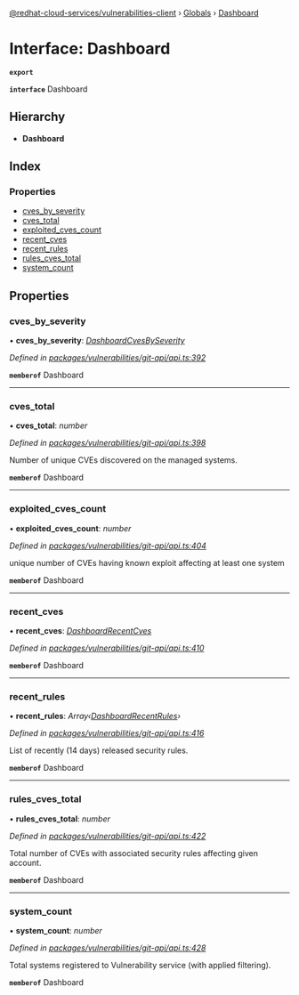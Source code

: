 [@redhat-cloud-services/vulnerabilities-client](../README.md) › [Globals](../globals.md) › [Dashboard](dashboard.md)

# Interface: Dashboard

**`export`** 

**`interface`** Dashboard

## Hierarchy

* **Dashboard**

## Index

### Properties

* [cves_by_severity](dashboard.md#cves_by_severity)
* [cves_total](dashboard.md#cves_total)
* [exploited_cves_count](dashboard.md#exploited_cves_count)
* [recent_cves](dashboard.md#recent_cves)
* [recent_rules](dashboard.md#recent_rules)
* [rules_cves_total](dashboard.md#rules_cves_total)
* [system_count](dashboard.md#system_count)

## Properties

###  cves_by_severity

• **cves_by_severity**: *[DashboardCvesBySeverity](dashboardcvesbyseverity.md)*

*Defined in [packages/vulnerabilities/git-api/api.ts:392](https://github.com/RedHatInsights/javascript-clients/blob/master/packages/vulnerabilities/git-api/api.ts#L392)*

**`memberof`** Dashboard

___

###  cves_total

• **cves_total**: *number*

*Defined in [packages/vulnerabilities/git-api/api.ts:398](https://github.com/RedHatInsights/javascript-clients/blob/master/packages/vulnerabilities/git-api/api.ts#L398)*

Number of unique CVEs discovered on the managed systems.

**`memberof`** Dashboard

___

###  exploited_cves_count

• **exploited_cves_count**: *number*

*Defined in [packages/vulnerabilities/git-api/api.ts:404](https://github.com/RedHatInsights/javascript-clients/blob/master/packages/vulnerabilities/git-api/api.ts#L404)*

unique number of CVEs having known exploit affecting at least one system

**`memberof`** Dashboard

___

###  recent_cves

• **recent_cves**: *[DashboardRecentCves](dashboardrecentcves.md)*

*Defined in [packages/vulnerabilities/git-api/api.ts:410](https://github.com/RedHatInsights/javascript-clients/blob/master/packages/vulnerabilities/git-api/api.ts#L410)*

**`memberof`** Dashboard

___

###  recent_rules

• **recent_rules**: *Array‹[DashboardRecentRules](dashboardrecentrules.md)›*

*Defined in [packages/vulnerabilities/git-api/api.ts:416](https://github.com/RedHatInsights/javascript-clients/blob/master/packages/vulnerabilities/git-api/api.ts#L416)*

List of recently (14 days) released security rules.

**`memberof`** Dashboard

___

###  rules_cves_total

• **rules_cves_total**: *number*

*Defined in [packages/vulnerabilities/git-api/api.ts:422](https://github.com/RedHatInsights/javascript-clients/blob/master/packages/vulnerabilities/git-api/api.ts#L422)*

Total number of CVEs with associated security rules affecting given account.

**`memberof`** Dashboard

___

###  system_count

• **system_count**: *number*

*Defined in [packages/vulnerabilities/git-api/api.ts:428](https://github.com/RedHatInsights/javascript-clients/blob/master/packages/vulnerabilities/git-api/api.ts#L428)*

Total systems registered to Vulnerability service (with applied filtering).

**`memberof`** Dashboard
